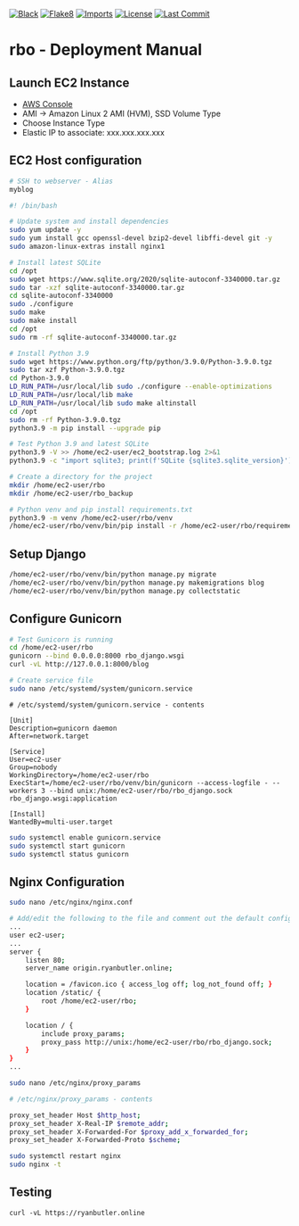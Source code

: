 [![Black][black badge]][black]
[![Flake8][flake8 badge]][flake8]
[![Imports][isort badge]][isort]
[![License][license badge]][license]
[![Last Commit][commit badge]][commit]


<!-- Links -->
[commit]: https://github.com/ryanleonbutler/rbo/commit/HEAD
[python]: https://www.python.org/
[license]: https://github.com/ryanleonbutler/rbo/blob/main/License.txt
[github]: https://github.com/ryanleonbutler/rbo
[black]: https://github.com/psf/black
[flake8]: https://github.com/PyCQA/flake8
[isort]: https://pycqa.github.io/isort/

<!-- Badges -->
[commit badge]: https://img.shields.io/github/last-commit/ryanleonbutler/rbo
[license badge]: https://img.shields.io/github/license/ryanleonbutler/rbo
[black badge]: https://img.shields.io/badge/code%20style-black-000000.svg
[flake8 badge]: https://img.shields.io/badge/linter-flake8-yellow
[isort badge]: https://img.shields.io/badge/%20imports-isort-%231674b1

# rbo - Deployment Manual

## Launch EC2 Instance
* [AWS Console](https://console.aws.amazon.com/)
* AMI -> Amazon Linux 2 AMI (HVM), SSD Volume Type
* Choose Instance Type
* Elastic IP to associate: xxx.xxx.xxx.xxx

## EC2 Host configuration

```bash
# SSH to webserver - Alias
myblog
```
```bash
#! /bin/bash

# Update system and install dependencies
sudo yum update -y
sudo yum install gcc openssl-devel bzip2-devel libffi-devel git -y
sudo amazon-linux-extras install nginx1

# Install latest SQLite
cd /opt
sudo wget https://www.sqlite.org/2020/sqlite-autoconf-3340000.tar.gz
sudo tar -xzf sqlite-autoconf-3340000.tar.gz
cd sqlite-autoconf-3340000
sudo ./configure
sudo make
sudo make install
cd /opt
sudo rm -rf sqlite-autoconf-3340000.tar.gz

# Install Python 3.9
sudo wget https://www.python.org/ftp/python/3.9.0/Python-3.9.0.tgz
sudo tar xzf Python-3.9.0.tgz
cd Python-3.9.0 
LD_RUN_PATH=/usr/local/lib sudo ./configure --enable-optimizations
LD_RUN_PATH=/usr/local/lib make
LD_RUN_PATH=/usr/local/lib sudo make altinstall
cd /opt
sudo rm -rf Python-3.9.0.tgz
python3.9 -m pip install --upgrade pip

# Test Python 3.9 and latest SQLite
python3.9 -V >> /home/ec2-user/ec2_bootstrap.log 2>&1
python3.9 -c "import sqlite3; print(f'SQLite {sqlite3.sqlite_version}')" >> /home/ec2-user/ec2_bootstrap.log

# Create a directory for the project
mkdir /home/ec2-user/rbo
mkdir /home/ec2-user/rbo_backup

# Python venv and pip install requirements.txt
python3.9 -m venv /home/ec2-user/rbo/venv
/home/ec2-user/rbo/venv/bin/pip install -r /home/ec2-user/rbo/requirements.txt
```

## Setup Django
```bash
/home/ec2-user/rbo/venv/bin/python manage.py migrate
/home/ec2-user/rbo/venv/bin/python manage.py makemigrations blog
/home/ec2-user/rbo/venv/bin/python manage.py collectstatic
```

## Configure Gunicorn
```bash
# Test Gunicorn is running
cd /home/ec2-user/rbo
gunicorn --bind 0.0.0.0:8000 rbo_django.wsgi
curl -vL http://127.0.0.1:8000/blog

# Create service file
sudo nano /etc/systemd/system/gunicorn.service
```
```
# /etc/systemd/system/gunicorn.service - contents

[Unit]
Description=gunicorn daemon
After=network.target

[Service]
User=ec2-user
Group=nobody
WorkingDirectory=/home/ec2-user/rbo
ExecStart=/home/ec2-user/rbo/venv/bin/gunicorn --access-logfile - --workers 3 --bind unix:/home/ec2-user/rbo/rbo_django.sock rbo_django.wsgi:application

[Install]
WantedBy=multi-user.target
```

```bash
sudo systemctl enable gunicorn.service
sudo systemctl start gunicorn
sudo systemctl status gunicorn
```

## Nginx Configuration
```bash
sudo nano /etc/nginx/nginx.conf
```
```bash
# Add/edit the following to the file and comment out the default config
...
user ec2-user;
...
server {
    listen 80;
    server_name origin.ryanbutler.online;

    location = /favicon.ico { access_log off; log_not_found off; }
    location /static/ {
        root /home/ec2-user/rbo;
    }

    location / {
        include proxy_params;
        proxy_pass http://unix:/home/ec2-user/rbo/rbo_django.sock;
    }
}
...
```

```bash
sudo nano /etc/nginx/proxy_params
```
```bash
# /etc/nginx/proxy_params - contents

proxy_set_header Host $http_host;
proxy_set_header X-Real-IP $remote_addr;
proxy_set_header X-Forwarded-For $proxy_add_x_forwarded_for;
proxy_set_header X-Forwarded-Proto $scheme;
```
```bash
sudo systemctl restart nginx
sudo nginx -t
```

## Testing
```
curl -vL https://ryanbutler.online
```
